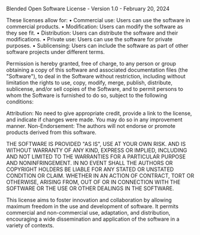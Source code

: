 Blended Open Software License - Version 1.0 - February 20, 2024

These licenses allow for:
•	Commercial use: Users can use the software in commercial products.
•	Modification: Users can modify the software as they see fit.
•	Distribution: Users can distribute the software and their modifications.
•	Private use: Users can use the software for private purposes.
•	Sublicensing: Users can include the software as part of other software projects under different terms.

Permission is hereby granted, free of charge, to any person or group obtaining
a copy of this software and associated documentation files (the "Software"), to 
deal in the Software without restriction, including without limitation the rights 
to use, copy, modify, merge, publish, distribute, sublicense, and/or sell copies of 
the Software, and to permit persons to whom the Software is furnished to do so, 
subject to the following conditions:

Attribution: No need to give appropriate credit, provide a link to the license, and 
indicate if changes were made. You may do so in any improvement manner.
Non-Endorsement: The authors will not endorse or promote products derived from this 
software. 

THE SOFTWARE IS PROVIDED "AS IS", USE AT YOUR OWN RISK. AND IS WITHOUT WARRANTY
OF ANY KIND, EXPRESS OR IMPLIED, INCLUDING AND NOT LIMITED TO THE WARRANTIES FOR 
A PARTICULAR PURPOSE AND NONINFRINGEMENT. IN NO EVENT SHALL THE AUTHORS OR COPYRIGHT
HOLDERS BE LIABLE FOR ANY STATED OR UNSTATED CONDITION OR CLAIM.  WHETHER IN AN ACTION 
OF CONTRACT, TORT OR OTHERWISE, ARISING FROM, OUT OF OR IN CONNECTION WITH THE SOFTWARE
OR THE USE OR OTHER DEALINGS IN THE SOFTWARE.

This license aims to foster innovation and collaboration by allowing maximum freedom 
in the use and development of software. It permits commercial and non-commercial use, 
adaptation, and distribution, encouraging a wide dissemination and application of the 
software in a variety of contexts.
